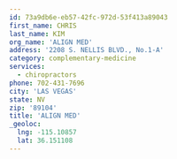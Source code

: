 ```yaml
---
id: 73a9db6e-eb57-42fc-972d-53f413a89043
first_name: CHRIS
last_name: KIM
org_name: 'ALIGN MED'
address: '2208 S. NELLIS BLVD., No.1-A'
category: complementary-medicine
services:
  - chiropractors
phone: 702-431-7696
city: 'LAS VEGAS'
state: NV
zip: '89104'
title: 'ALIGN MED'
_geoloc:
  lng: -115.10857
  lat: 36.151108
---
```

